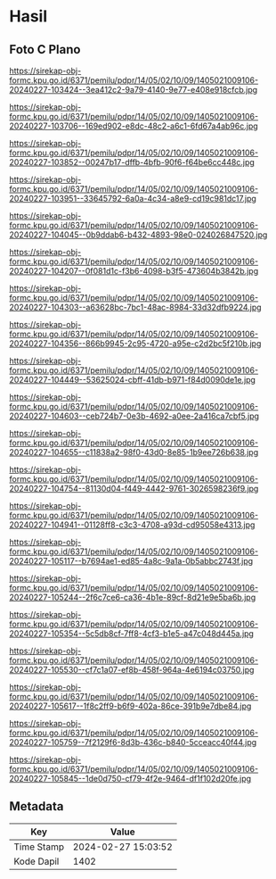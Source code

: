 # Hasil

## Foto C Plano

https://sirekap-obj-formc.kpu.go.id/6371/pemilu/pdpr/14/05/02/10/09/1405021009106-20240227-103424--3ea412c2-9a79-4140-9e77-e408e918cfcb.jpg

https://sirekap-obj-formc.kpu.go.id/6371/pemilu/pdpr/14/05/02/10/09/1405021009106-20240227-103706--169ed902-e8dc-48c2-a6c1-6fd67a4ab96c.jpg

https://sirekap-obj-formc.kpu.go.id/6371/pemilu/pdpr/14/05/02/10/09/1405021009106-20240227-103852--00247b17-dffb-4bfb-90f6-f64be6cc448c.jpg

https://sirekap-obj-formc.kpu.go.id/6371/pemilu/pdpr/14/05/02/10/09/1405021009106-20240227-103951--33645792-6a0a-4c34-a8e9-cd19c981dc17.jpg

https://sirekap-obj-formc.kpu.go.id/6371/pemilu/pdpr/14/05/02/10/09/1405021009106-20240227-104045--0b9ddab6-b432-4893-98e0-024026847520.jpg

https://sirekap-obj-formc.kpu.go.id/6371/pemilu/pdpr/14/05/02/10/09/1405021009106-20240227-104207--0f081d1c-f3b6-4098-b3f5-473604b3842b.jpg

https://sirekap-obj-formc.kpu.go.id/6371/pemilu/pdpr/14/05/02/10/09/1405021009106-20240227-104303--a63628bc-7bc1-48ac-8984-33d32dfb9224.jpg

https://sirekap-obj-formc.kpu.go.id/6371/pemilu/pdpr/14/05/02/10/09/1405021009106-20240227-104356--866b9945-2c95-4720-a95e-c2d2bc5f210b.jpg

https://sirekap-obj-formc.kpu.go.id/6371/pemilu/pdpr/14/05/02/10/09/1405021009106-20240227-104449--53625024-cbff-41db-b971-f84d0090de1e.jpg

https://sirekap-obj-formc.kpu.go.id/6371/pemilu/pdpr/14/05/02/10/09/1405021009106-20240227-104603--ceb724b7-0e3b-4692-a0ee-2a416ca7cbf5.jpg

https://sirekap-obj-formc.kpu.go.id/6371/pemilu/pdpr/14/05/02/10/09/1405021009106-20240227-104655--c11838a2-98f0-43d0-8e85-1b9ee726b638.jpg

https://sirekap-obj-formc.kpu.go.id/6371/pemilu/pdpr/14/05/02/10/09/1405021009106-20240227-104754--81130d04-f449-4442-9761-3026598236f9.jpg

https://sirekap-obj-formc.kpu.go.id/6371/pemilu/pdpr/14/05/02/10/09/1405021009106-20240227-104941--01128ff8-c3c3-4708-a93d-cd95058e4313.jpg

https://sirekap-obj-formc.kpu.go.id/6371/pemilu/pdpr/14/05/02/10/09/1405021009106-20240227-105117--b7694ae1-ed85-4a8c-9a1a-0b5abbc2743f.jpg

https://sirekap-obj-formc.kpu.go.id/6371/pemilu/pdpr/14/05/02/10/09/1405021009106-20240227-105244--2f6c7ce6-ca36-4b1e-89cf-8d21e9e5ba6b.jpg

https://sirekap-obj-formc.kpu.go.id/6371/pemilu/pdpr/14/05/02/10/09/1405021009106-20240227-105354--5c5db8cf-7ff8-4cf3-b1e5-a47c048d445a.jpg

https://sirekap-obj-formc.kpu.go.id/6371/pemilu/pdpr/14/05/02/10/09/1405021009106-20240227-105530--cf7c1a07-ef8b-458f-964a-4e6194c03750.jpg

https://sirekap-obj-formc.kpu.go.id/6371/pemilu/pdpr/14/05/02/10/09/1405021009106-20240227-105617--1f8c2ff9-b6f9-402a-86ce-391b9e7dbe84.jpg

https://sirekap-obj-formc.kpu.go.id/6371/pemilu/pdpr/14/05/02/10/09/1405021009106-20240227-105759--7f2129f6-8d3b-436c-b840-5cceacc40f44.jpg

https://sirekap-obj-formc.kpu.go.id/6371/pemilu/pdpr/14/05/02/10/09/1405021009106-20240227-105845--1de0d750-cf79-4f2e-9464-df1f102d20fe.jpg


## Metadata

| Key        | Value               |
| ---------- | ------------------- |
| Time Stamp | 2024-02-27 15:03:52 |
| Kode Dapil | 1402                |



